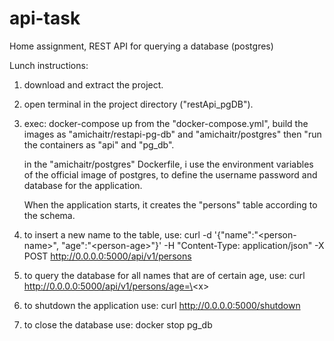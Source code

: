 # api-task
Home assignment, REST API for querying a database (postgres)

Lunch instructions:

1. download and extract the project.

2. open terminal in the project directory ("restApi_pgDB").

3. exec: docker-compose up
   from the "docker-compose.yml", build the images as "amichaitr/restapi-pg-db" and "amichaitr/postgres" then "run the containers as "api" and "pg_db".
   
   in the "amichaitr/postgres" Dockerfile, i use the environment variables of the official image of postgres, to define the username password and database for the application.
   
   When the application starts, it creates the "persons" table according to the schema.
   
4. to insert a new name to the table, use:
curl -d '{"name":"\<person-name\>", "age":"\<person-age\>"}' -H "Content-Type: application/json" -X POST http://0.0.0.0:5000/api/v1/persons
  
5. to query the database for all names that are of certain age, use:
curl  http://0.0.0.0:5000/api/v1/persons/age=\<x\>
  
6. to shutdown the application use:
curl  http://0.0.0.0:5000/shutdown

7. to close the database use:
docker stop pg_db
  


